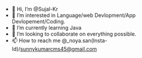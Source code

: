 - 👋 Hi, I’m @Sujal-Kr
- 👀 I’m interested in Language/web Devlopment/App Devlopement/Coding.
- 🌱 I’m currently learning Java
- 💞️ I’m looking to collaborate on everything possible.
- 📫 How to reach me @_noya.san(Insta-Id)/sunnykumarcms45@gmail.com

<!---
Sujal-Kr/Sujal-Kr is a ✨ special ✨ repository because its `README.md` (this file) appears on your GitHub profile.
You can click the Preview link to take a look at your changes.
--->
